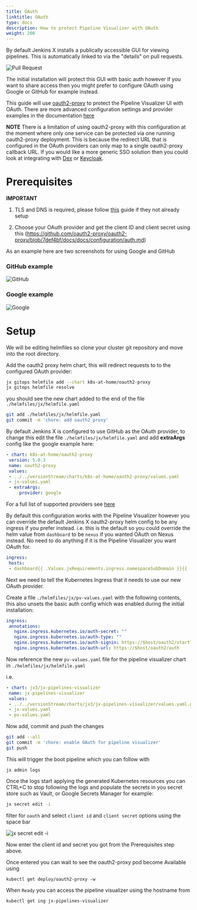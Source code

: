 ```yaml
---
title: OAuth
linktitle: OAuth
type: docs
description: How to protect Pipeline Visualizer with OAuth
weight: 200
---
```

 
By default Jenkins X installs a publically accessible GUI for viewing pipelines.  This is automatically linked to via the "details" on pull requests.
 
![Pull Request](/images/v3/gui-link1.png)
 
The initial installation will protect this GUI with basic auth however if you want to share access then you might prefer to configure OAuth using Google or GitHub for example instead. 
 
This guide will use [oauth2-proxy](https://github.com/oauth2-proxy/oauth2-proxy) to protect the Pipeline Visualizer UI with OAuth.  There are more advanced configuration settings and provider examples in the documentation [here](https://github.com/oauth2-proxy/oauth2-proxy/blob/7def4bf/docs/docs/configuration/auth.md)
 
__NOTE__ There is a limitation of using oauth2-proxy with this configuration at the moment where only one service can be protected via one running oauth2-proxy deployment.  This is because the redirect URL that is configured in the OAuth providers can only map to a single oauth2-proxy callback URL.  If you would like a more generic SSO solution then you could look at integrating with [Dex](https://github.com/dexidp/dex#dex---a-federated-openid-connect-provider) or [Keycloak](https://www.keycloak.org/).
 
# Prerequisites

__IMPORTANT__ 

1. TLS and DNS is required, please follow [this](/v3/admin/setup/ingress/tls_dns) guide if they not already setup
 
2. Choose your OAuth provider and get the client ID and client secret using this (https://github.com/oauth2-proxy/oauth2-proxy/blob/7def4bf/docs/docs/configuration/auth.md)
 
As an example here are two screenshots for using Google and GitHub
 
### GitHub example
 
![GitHub](/images/v3/oauth_gh.png)
 
### Google example

![Google](/images/v3/oauth_google.png)
 
# Setup
 
We will be editing helmfiles so clone your cluster git repository and move into the root directory.
 
Add the oauth2 proxy helm chart, this will redirect requests to to the configured OAuth provider:
```bash
jx gitops helmfile add --chart k8s-at-home/oauth2-proxy
jx gitops helmfile resolve
```
you should see the new chart added to the end of the file `./helmfiles/jx/helmfile.yaml`
 
```bash
git add ./helmfiles/jx/helmfile.yaml
git commit -m 'chore: add oauth2 proxy'
```
 
By default Jenkins X is configured to use GitHub as the OAuth provider, to change this edit the file `./helmfiles/jx/helmfile.yaml` and add __extraArgs__ config like the google example here:
```yaml
- chart: k8s-at-home/oauth2-proxy
 version: 5.0.3
 name: oauth2-proxy
 values:
 - ../../versionStream/charts/k8s-at-home/oauth2-proxy/values.yaml
 - jx-values.yaml
 - extraArgs:
     provider: google
```
 
For a full list of supported providers see [here](https://github.com/oauth2-proxy/oauth2-proxy/blob/7def4bf/docs/docs/configuration/auth.md)
 
By default this configuration works with the Pipeline Visualizer however you can override the default Jenkins X oauth2-proxy helm config to be any ingress if you prefer instead. 
i.e. this is the default so you could override the helm value from `dashboard` to be `nexus` if you wanted OAuth on Nexus instead.  No need to do anything if it is the Pipeline Visualizer you want OAuth for.
```yaml
ingress:
 hosts:
 - dashboard{{ .Values.jxRequirements.ingress.namespaceSubDomain }}{{ .Values.jxRequirements.ingress.domain }}
 ```
 
Next we need to tell the Kubernetes Ingress that it needs to use our new OAuth provider.
 
Create a file `./helmfiles/jx/pv-values.yaml` with the following contents, this also unsets the basic auth config which was enabled during the initial installation:
 
```yaml
ingress:
 annotations:
   nginx.ingress.kubernetes.io/auth-secret: ""
   nginx.ingress.kubernetes.io/auth-type: ""
   nginx.ingress.kubernetes.io/auth-signin: https://$host/oauth2/start?rd=$escaped_request_uri
   nginx.ingress.kubernetes.io/auth-url: https://$host/oauth2/auth
```
 
Now reference the new `pv-values.yaml` file for the pipeline visualizer chart in `./helmfiles/jx/helmfile.yaml`
 
i.e.
 
```yaml
- chart: jx3/jx-pipelines-visualizer
 name: jx-pipelines-visualizer
 values:
 - ../../versionStream/charts/jx3/jx-pipelines-visualizer/values.yaml.gotmpl
 - jx-values.yaml
 - pv-values.yaml
```
 
Now add, commit and push the changes
```bash
git add --all
git commit -m 'chore: enable OAuth for pipeline visualizer'
git push
```
This will trigger the boot pipeline which you can follow with
```
jx admin logs
```
Once the logs start applying the generated Kubernetes resources you can CTRL+C to stop following the logs and populate the secrets in you secret store such as Vault, or Google Secrets Manager for example:
```bash
jx secret edit -i
```
filter for `oauth` and select `client id` and `client secret` options using the space bar

![jx secret edit -i](/images/v3/oauth_secret_edit.png)

Now enter the client id and secret you got from the Prerequisites step above.
 
Once entered you can wait to see the oauth2-proxy pod become Available using
```
kubectl get deploy/oauth2-proxy -w
```
When `Ready` you can access the pipeline visualizer using the hostname from
```
kubectl get ing jx-pipelines-visualizer
```